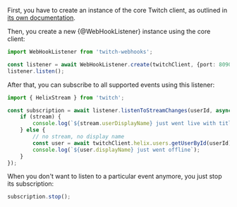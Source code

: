 First, you have to create an instance of the core Twitch client, as outlined in [its own documentation](https://d-fischer.github.io/twitch/docs/basic-usage/creating-instance.html).

Then, you create a new {@WebHookListener} instance using the core client:

```typescript
import WebHookListener from 'twitch-webhooks';

const listener = await WebHookListener.create(twitchClient, {port: 8090});
listener.listen();
```

After that, you can subscribe to all supported events using this listener:

```typescript
import { HelixStream } from 'twitch';

const subscription = await listener.listenToStreamChanges(userId, async (stream?: HelixStream) => {
	if (stream) {
		console.log(`${stream.userDisplayName} just went live with title: ${stream.title}`);
	} else {
		// no stream, no display name
		const user = await twitchClient.helix.users.getUserById(userId);
		console.log(`${user.displayName} just went offline`);
	}
});
```

When you don't want to listen to a particular event anymore, you just stop its subscription:

```typescript
subscription.stop();
```

